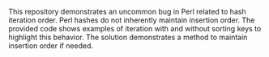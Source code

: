 This repository demonstrates an uncommon bug in Perl related to hash iteration order.  Perl hashes do not inherently maintain insertion order.  The provided code shows examples of iteration with and without sorting keys to highlight this behavior. The solution demonstrates a method to maintain insertion order if needed.